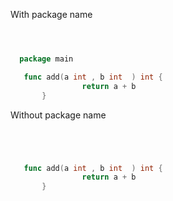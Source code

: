 With package name 

```go



  package main

   func add(a int , b int  ) int {
                return a + b
       }


```


Without package name 


```go




   func add(a int , b int  ) int {
                return a + b
       }


```

